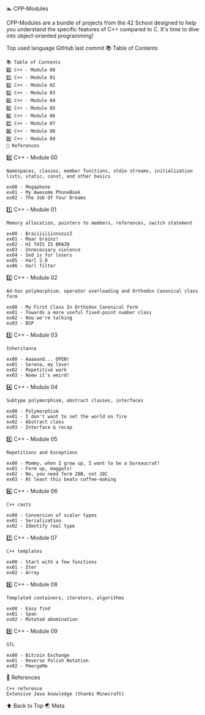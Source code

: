 🏊 CPP-Modules

CPP-Modules are a bundle of projects from the 42 School designed to help you understand the specific features of C++ compared to C. It's time to dive into object-oriented programming!

Top used language GitHub last commit
📚 Table of Contents

    📚 Table of Contents
    0️⃣ C++ - Module 00
    1️⃣ C++ - Module 01
    2️⃣ C++ - Module 02
    3️⃣ C++ - Module 03
    4️⃣ C++ - Module 04
    5️⃣ C++ - Module 05
    6️⃣ C++ - Module 06
    7️⃣ C++ - Module 07
    8️⃣ C++ - Module 08
    9️⃣ C++ - Module 09
    📎 References

0️⃣ C++ - Module 00

    Namespaces, classes, member functions, stdio streams, initialization lists, static, const, and other basics

    ex00 - Megaphone
    ex01 - My Awesome PhoneBook
    ex02 - The Job Of Your Dreams

1️⃣ C++ - Module 01

    Memory allocation, pointers to members, references, switch statement

    ex00 - BraiiiiiiinnnzzzZ
    ex01 - Moar brainz!
    ex02 - HI THIS IS BRAIN
    ex03 - Unnecessary violence
    ex04 - Sed is for losers
    ex05 - Harl 2.0
    ex06 - Harl filter

2️⃣ C++ - Module 02

    Ad-hoc polymorphism, operator overloading and Orthodox Canonical class form

    ex00 - My First Class In Orthodox Canonical Form
    ex01 - Towards a more useful fixed-point number class
    ex02 - Now we're talking
    ex03 - BSP

3️⃣ C++ - Module 03

    Inheritance

    ex00 - Aaaaand... OPEN!
    ex01 - Serena, my love!
    ex02 - Repetitive work
    ex03 - Noew it's weird!

4️⃣ C++ - Module 04

    Subtype polymorphism, abstract classes, interfaces

    ex00 - Polymorphism
    ex01 - I don't want to set the world on fire
    ex02 - Abstract class
    ex03 - Interface & recap

5️⃣ C++ - Module 05

    Repetitions and Exceptions

    ex00 - Mommy, when I grow up, I want to be a bureaucrat!
    ex01 - Form up, maggots!
    ex02 - No, you need form 28B, not 28C
    ex03 - At least this beats coffee-making

6️⃣ C++ - Module 06

    C++ casts

    ex00 - Conversion of scalar types
    ex01 - Serialization
    ex02 - Identify real type

7️⃣ C++ - Module 07

    C++ templates

    ex00 - Start with a few functions
    ex01 - Iter
    ex02 - Array

8️⃣ C++ - Module 08

    Templated containers, iterators, algorithms

    ex00 - Easy find
    ex01 - Span
    ex02 - Mutated abomination

9️⃣ C++ - Module 09

    STL

    ex00 - Bitcoin Exchange
    ex01 - Reverse Polish Notation
    ex02 - PmergeMe

📎 References

    C++ reference
    Extensive Java knowledge (thanks Minecraft)

⬆ Back to Top
🌏 Meta

